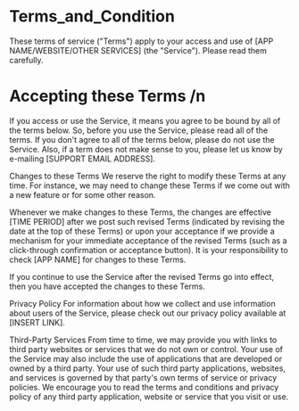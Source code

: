 # Terms_and_Condition
These terms of service ("Terms") apply to your access and use of [APP NAME/WEBSITE/OTHER SERVICES] (the "Service"). Please read them carefully.

# Accepting these Terms /n
If you access or use the Service, it means you agree to be bound by all of the terms below. So, before you use the Service, please read all of the terms. If you don't agree to all of the terms below, please do not use the Service. Also, if a term does not make sense to you, please let us know by e-mailing [SUPPORT EMAIL ADDRESS].

Changes to these Terms
We reserve the right to modify these Terms at any time. For instance, we may need to change these Terms if we come out with a new feature or for some other reason.

Whenever we make changes to these Terms, the changes are effective [TIME PERIOD] after we post such revised Terms (indicated by revising the date at the top of these Terms) or upon your acceptance if we provide a mechanism for your immediate acceptance of the revised Terms (such as a click-through confirmation or acceptance button). It is your responsibility to check [APP NAME] for changes to these Terms.

If you continue to use the Service after the revised Terms go into effect, then you have accepted the changes to these Terms.

Privacy Policy
For information about how we collect and use information about users of the Service, please check out our privacy policy available at [INSERT LINK].

Third-Party Services
From time to time, we may provide you with links to third party websites or services that we do not own or control. Your use of the Service may also include the use of applications that are developed or owned by a third party. Your use of such third party applications, websites, and services is governed by that party's own terms of service or privacy policies. We encourage you to read the terms and conditions and privacy policy of any third party application, website or service that you visit or use.
